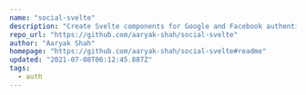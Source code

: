 ```yaml
---
name: "social-svelte"
description: "Create Svelte components for Google and Facebook authentication."
repo_url: "https://github.com/aaryak-shah/social-svelte"
author: "Aaryak Shah"
homepage: "https://github.com/aaryak-shah/social-svelte#readme"
updated: "2021-07-08T06:12:45.887Z"
tags: 
  - auth
---
```

